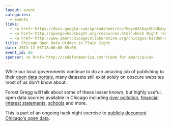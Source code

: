 ```yaml
---
layout: event
categories: 
  - events
links:
  - <a href='https://docs.google.com/spreadsheet/ccc?key=0AtbqcVh3dkAqdDZFaTlwRlBDczVGbUtJUnNwVnZ2ZVE#gid=0'>Other Chicago open data - Google doc</a>
  - <a href='http://opengovhacknight.org/resources.html'>Hack Night resources</a>
  - <a href='http://www.smartchicagocollaborative.org/chicagos-hidden-opendata/'>Smart Chicago blog post</a>
title: Chicago Open Data Hidden in Plain Sight
date: 2013-12-03T18:00:00-05:00
event_id: 85
sponsor: <a href='http://codeforamerica.com'>Code for America</a>
---
```


<p>While our local governments continue to do an amazing job of publishing to their <a href='https://data.cityofchicago.org/'>open</a> <a href='http://data.cookcountyil.gov/'>data</a> <a href='https://data.illinois.gov/'>portals</a>, many datasets still exist solely on obscure websites most of us don't know about.</p><p>Forest Gregg will talk about some of these lesser known, but highly useful, open data sources available in Chicago including <a href='http://opengovhacknight.org/resources.html#/?data-search=river'>river pollution</a>, <a href='http://opengovhacknight.org/resources.html#/?data-search=statements of interest'>financial interest statements</a>, <a href='http://opengovhacknight.org/resources.html#/?data-search=school'>schools</a> and more.</p><p>This is part of an ongoing hack night exercise to <a href='https://docs.google.com/spreadsheet/ccc?key=0AtbqcVh3dkAqdDZFaTlwRlBDczVGbUtJUnNwVnZ2ZVE#gid=0'>publicly document Chicago's open data</a>.</p>
